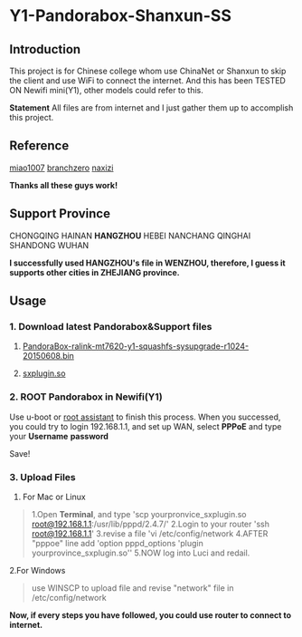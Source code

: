 # Y1-Pandorabox-Shanxun-SS
## Introduction

This project is for Chinese college whom use ChinaNet or Shanxun to skip the client and use WiFi to connect the internet.
And this has been TESTED ON Newifi mini(Y1), other models could refer to this.

**Statement** All files are from internet and I just gather them up to accomplish this project.

## Reference

[miao1007](https://github.com/miao1007/Openwrt-NetKeeper)
[branchzero](https://branchzero.com/tech/zj-telecom-shanxun-auto-link.html)
[naxizi](http://www.encrhome.com/?p=3298)

**Thanks all these guys work!**

## Support Province

CHONGQING
HAINAN
**HANGZHOU**
HEBEI
NANCHANG
QINGHAI
SHANDONG
WUHAN

**I successfully used HANGZHOU's file in WENZHOU, therefore, I guess it supports other cities in ZHEJIANG province.**

## Usage
### 1. Download latest Pandorabox&Support files

1. [PandoraBox-ralink-mt7620-y1-squashfs-sysupgrade-r1024-20150608.bin](http://downloads.pandorabox.org.cn/pandorabox/Lenovo-Y1_RY-1S/firmware/stable/)

2. [sxplugin.so](https://github.com/Jarchin/Y1-Pandorabox-Shanxun-SS/releases)

### 2. ROOT Pandorabox in Newifi(Y1)

Use u-boot or [root assistant](http://www.newifi.com/download.shtml) to finish this process.
When you successed, you could try to login 192.168.1.1, and set up WAN, select **PPPoE** and type your **Username** **password**

Save!

### 3. Upload Files

1. For Mac or Linux
> 1.Open **Terminal**, and type
'scp yourpronvice_sxplugin.so root@192.168.1.1:/usr/lib/pppd/2.4.7/'
2.Login to your router
'ssh root@192.168.1.1'
3.revise a file
'vi /etc/config/network
4.AFTER "pppoe" line add
'option pppd_options 'plugin yourprovince_sxplugin.so''
5.NOW log into Luci and redail.

2.For Windows
>use WINSCP to upload file and revise "network" file in /etc/config/network

**Now, if every steps you have followed, you could use router to connect to internet.**




